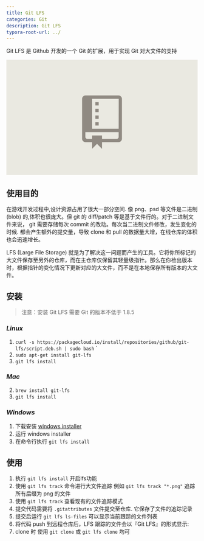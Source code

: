 ```yaml
---
title: Git LFS 
categories: Git
description: Git LFS
typora-root-url: ../
---
```


Git LFS 是 Github 开发的一个 Git 的扩展，用于实现 Git 对大文件的支持

![a diagram showing how Git LFS works](/assets/graphic.gif)

## 使用目的

在游戏开发过程中,设计资源占用了很大一部分空间. 像 png、psd 等文件是二进制 (blob) 的,体积也很庞大。但 git 的 diff/patch 等是基于文件行的。对于二进制文件来说， git 需要存储每次 commit 的改动。每次当二进制文件修改，发生变化的时候. 都会产生额外的提交量，导致 clone 和 pull 的数据量大增，在线仓库的体积也会迅速增长。

LFS (Large File Storage) 就是为了解决这一问题而产生的工具。它将你所标记的大文件保存至另外的仓库，而在主仓库仅保留其轻量级指针。那么在你检出版本时，根据指针的变化情况下更新对应的大文件，而不是在本地保存所有版本的大文件。

## 安装

> 注意：安装 Git LFS 需要 Git 的版本不低于 1.8.5

### *Linux*

1. `curl -s https://packagecloud.io/install/repositories/github/git-lfs/script.deb.sh | sudo bash`
   `
2. `sudo apt-get install git-lfs`
3. `git lfs install`

### *Mac*

2. `brew install git-lfs`
3. `git lfs install`

### *Windows*

1. 下载安装 [windows installer](https://link.jianshu.com/?t=https%3A%2F%2Fgithub.com%2Fgithub%2Fgit-lfs%2Freleases)
2. 运行 windows installer
3. 在命令行执行 `git lfs install`

## 使用

1. 执行 `git lfs install` 开启lfs功能
2. 使用 `git lfs track` 命令进行大文件追踪 例如 `git lfs track "*.png"` 追踪所有后缀为 png 的文件
3. 使用 `git lfs track` 查看现有的文件追踪模式
4. 提交代码需要将 `.gitattributes` 文件提交至仓库. 它保存了文件的追踪记录
5. 提交后运行 `git lfs ls-files`  可以显示当前跟踪的文件列表
6. 将代码 push 到远程仓库后，LFS 跟踪的文件会以『Git LFS』的形式显示:
7. clone 时 使用 `git clone` 或 `git lfs clone` 均可
